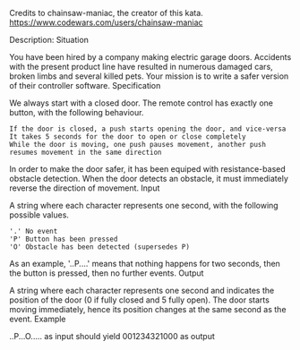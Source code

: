 Credits to chainsaw-maniac, the creator of this kata. https://www.codewars.com/users/chainsaw-maniac


Description:
Situation

You have been hired by a company making electric garage doors. Accidents with the present product line have resulted in numerous damaged cars, broken limbs and several killed pets. Your mission is to write a safer version of their controller software.
Specification

We always start with a closed door. The remote control has exactly one button, with the following behaviour.

    If the door is closed, a push starts opening the door, and vice-versa
    It takes 5 seconds for the door to open or close completely
    While the door is moving, one push pauses movement, another push resumes movement in the same direction

In order to make the door safer, it has been equiped with resistance-based obstacle detection. When the door detects an obstacle, it must immediately reverse the direction of movement.
Input

A string where each character represents one second, with the following possible values.

    '.' No event
    'P' Button has been pressed
    'O' Obstacle has been detected (supersedes P)

As an example, '..P....' means that nothing happens for two seconds, then the button is pressed, then no further events.
Output

A string where each character represents one second and indicates the position of the door (0 if fully closed and 5 fully open). The door starts moving immediately, hence its position changes at the same second as the event.
Example

..P...O..... as input should yield 001234321000 as output
